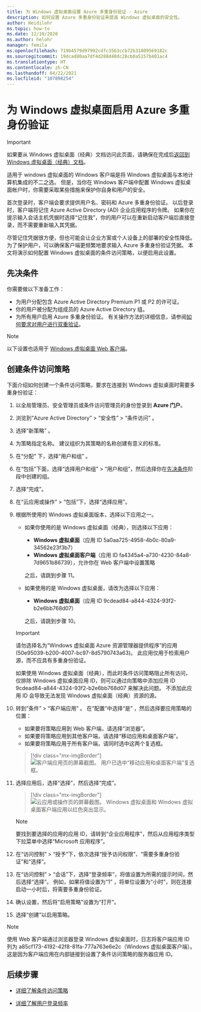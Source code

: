 ```yaml
---
title: 为 Windows 虚拟桌面设置 Azure 多重身份验证 - Azure
description: 如何设置 Azure 多重身份验证来提高 Windows 虚拟桌面的安全性。
author: Heidilohr
ms.topic: how-to
ms.date: 12/10/2020
ms.author: helohr
manager: femila
ms.openlocfilehash: 719b4579d97992cdfc3563ccb72b31809569182c
ms.sourcegitcommit: 19dcad80aa7df4d288d40dc28cb0a5157b401ac4
ms.translationtype: HT
ms.contentlocale: zh-CN
ms.lasthandoff: 04/22/2021
ms.locfileid: "107898254"
---
```

# <a name="enable-azure-multifactor-authentication-for-windows-virtual-desktop"></a>为 Windows 虚拟桌面启用 Azure 多重身份验证

>[!IMPORTANT]
> 如果要从 Windows 虚拟桌面（经典）文档访问此页面，请确保在完成后[返回到 Windows 虚拟桌面（经典）文档](./virtual-desktop-fall-2019/tenant-setup-azure-active-directory.md)。

适用于 windows 虚拟桌面的 Windows 客户端是将 Windows 虚拟桌面与本地计算机集成的不二之选。 但是，当你在 Windows 客户端中配置 Windows 虚拟桌面帐户时，你需要采取某些措施来保护你自身和用户的安全。

首次登录时，客户端会要求提供用户名、密码和 Azure 多重身份验证。 以后登录时，客户端将记住 Azure Active Directory (AD) 企业应用程序的令牌。 如果你在提示输入会话主机凭据时选择“记住我”，你的用户可以在重新启动客户端后直接登录，而不需要重新输入其凭据。

尽管记住凭据很方便，但也可能会让企业方案或个人设备上的部署的安全性降低。 为了保护用户，可以确保客户端更频繁地要求输入 Azure 多重身份验证凭据。 本文将演示如何配置 Windows 虚拟桌面的条件访问策略，以便启用此设置。

## <a name="prerequisites"></a>先决条件

你需要做以下准备工作：

- 为用户分配包含 Azure Active Directory Premium P1 或 P2 的许可证。
- 你的用户被分配为组成员的 Azure Active Directory 组。
- 为所有用户启用 Azure 多重身份验证。 有关操作方法的详细信息，请参阅[如何要求对用户进行双重验证](../active-directory/authentication/howto-mfa-userstates.md#view-the-status-for-a-user)。

> [!NOTE]
> 以下设置也适用于 [Windows 虚拟桌面 Web 客户端](https://rdweb.wvd.microsoft.com/arm/webclient/index.html)。

## <a name="create-a-conditional-access-policy"></a>创建条件访问策略

下面介绍如何创建一个条件访问策略，要求在连接到 Windows 虚拟桌面时需要多重身份验证：

1. 以全局管理员、安全管理员或条件访问管理员的身份登录到 **Azure 门户**。
2. 浏览到“Azure Active Directory” > “安全性” > “条件访问”    。
3. 选择“新策略”  。
4. 为策略指定名称。 建议组织为其策略的名称创建有意义的标准。
5. 在“分配”  下，选择“用户和组”  。
6. 在“包括”下面，选择“选择用户和组” > “用户和组”，然后选择你在[先决条件](#prerequisites)阶段中创建的组。
7. 选择“完成”。
8. 在“云应用或操作” > “包括”下，选择“选择应用”。
9. 根据所使用的 Windows 虚拟桌面版本，选择以下应用之一。
   
   - 如果你使用的是 Windows 虚拟桌面（经典），则选择以下应用：
       
       - **Windows 虚拟桌面**（应用 ID 5a0aa725-4958-4b0c-80a9-34562e23f3b7）
       - **Windows 虚拟桌面客户端**（应用 ID fa4345a4-a730-4230-84a8-7d9651b86739），允许你在 Web 客户端中设置策略
       
        之后，请跳到步骤 11。

   - 如果使用的是 Windows 虚拟桌面，请改为选择以下应用：
       
       -  **Windows 虚拟桌面**（应用 ID 9cdead84-a844-4324-93f2-b2e6bb768d07）
       
        之后，请跳到步骤 10。

   >[!IMPORTANT]
   > 请勿选择名为“Windows 虚拟桌面 Azure 资源管理器提供程序”的应用 (50e95039-b200-4007-bc97-8d5790743a63)。 此应用仅用于检索用户源，而不应具有多重身份验证。
   > 
   > 如果使用 Windows 虚拟桌面（经典），而此时条件访问策略阻止所有访问，仅排除 Windows 虚拟桌面应用 ID，则可以通过向策略中添加应用 ID 9cdead84-a844-4324-93f2-b2e6bb768d07 来解决此问题。 不添加此应用 ID 会导致无法发现 Windows 虚拟桌面（经典）资源的源。

10. 转到“条件” > “客户端应用” 。 在“配置”中选择“是” ，然后选择要应用策略的位置：
    
    - 如果要将策略应用到 Web 客户端，请选择“浏览器”。
    - 如果要将策略应用到其他客户端，请选择“移动应用和桌面客户端”。
    - 如果要将策略应用于所有客户端，请同时选中这两个复选框。
   
    > [!div class="mx-imgBorder"]
    > ![客户端应用页的屏幕截图。 用户已选中“移动应用和桌面客户端”复选框。](media/select-apply.png)

11. 选择应用后，选择“选择”，然后选择“完成”。

    > [!div class="mx-imgBorder"]
    > ![云应用或操作页的屏幕截图。 Windows 虚拟桌面和 Windows 虚拟桌面客户端应用以红色突出显示。](media/cloud-apps-enterprise.png)

    >[!NOTE]
    >要找到要选择的应用的应用 ID，请转到“企业应用程序”，然后从应用程序类型下拉菜单中选择“Microsoft 应用程序”。 

12. 在“访问控制” > “授予”下，依次选择“授予访问权限”、“需要多重身份验证”和“选择”。
13. 在“访问控制” > “会话”下，选择“登录频率”，将值设置为所需的提示时间，然后选择“选择”。    例如，如果将值设置为“1” ，将单位设置为“小时”，则在连接启动一小时后，将需要多重身份验证。
14. 确认设置，然后将“启用策略”设置为“打开”。  
15. 选择“创建”以启用策略。

>[!NOTE]
>使用 Web 客户端通过浏览器登录 Windows 虚拟桌面时，日志将客户端应用 ID 列为 a85cf173-4192-42f8-81fa-777a763e6e2c（Windows 虚拟桌面客户端）。 这是因为客户端应用在内部链接到设置了条件访问策略的服务器应用 ID。 

## <a name="next-steps"></a>后续步骤

- [详细了解条件访问策略](../active-directory/conditional-access/concept-conditional-access-policies.md)

- [详细了解用户登录频率](../active-directory/conditional-access/howto-conditional-access-session-lifetime.md#user-sign-in-frequency)
